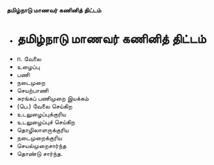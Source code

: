**தமிழ்நாடு மாணவர் கணினித் திட்டம்**
- # தமிழ்நாடு மாணவர் கணினித் திட்டம்
- n. வேலை
- உழைப்பு
- பணி
- நடைமுறை
- செயற்பாணி
- சுரங்கப் பணிமுறை இயக்கம்
- (பெ.) வேலை செய்கிற
- உடலுழைப்புக்குரிய
- உடலுழைப்புச் செய்கிற
- தொழிலாளருக்குரிய
- நடைமுறைக்குரிய
- செயல்முறைசார்ந்த
- தொண்டு சார்ந்த.

